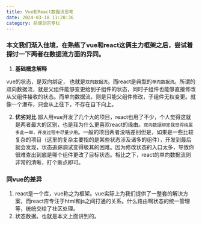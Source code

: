 ```yaml
---
title: Vue和React数据流思考
date: 2024-03-18 11:28:36
category: 前端剑宗专栏
---
```


### 本文我们渐入佳境，在熟练了vue和react这俩主力框架之后，尝试着探讨一下两者在数据流方面的异同。

1. **基础概念解释**

vue的状态，是双向绑定， 也就是`双向数据流`。而react是典型的`单向数据流`。所谓的双向数据流，就是父组件能够变更给到子组件的状态，同时子组件也能够直接修改从父组件接收的状态。而单向数据流，则是只能父组件修改，子组件无权变更。就像一个瀑布，只会从上往下，不存在自下向上。

2. **优劣对比**
鄙人用vue开发了几个大的项目，react也用了不少，个人觉得这就是两者最大的区别，也是我为什么更喜欢react的缘由。`双向数据绑定我觉得纯属多此一举，开发过程中尽量少用`。一般的项目两者没啥差别但是，如果是一些比较复杂的项目（这里的复杂主要指的是某些状态涉及诸多的组件），开发到最后就会发现，状态追踪调试变得极其的困难。因为修改状态的入口太多，导致你很难查出到底是哪个组件更改了目标状态。相比之下，react的单向数据流则非常的清晰，打个断点即可。

### 同vue的差异
1. react是一个库，vue称之为框架。vue实际上为我们提供了一整套的解决方案，而react库专注于html和js之间打通的关系。什么路由啊状态的统一管理等，统统交给了社区处理。
2. 状态数据。也就是本文上面讲到的。